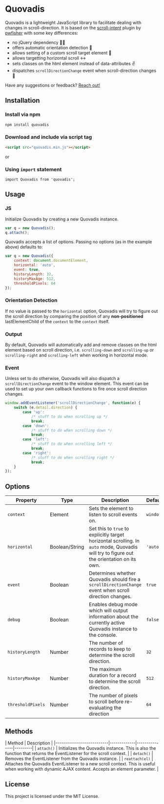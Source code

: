 # Quovadis

Quovadis is a lightweight JavaScript library to facilitate dealing with changes in scroll-direction. It is based on the [scroll-intent](https://github.com/pwfisher/scroll-intent.js) plugin by [pwfisher](https://github.com/pwfisher) with some key differences:

- no jQuery dependency 🙅‍♂️
- offers automatic orientation detection 🔮
- allows setting of a custom scroll target element 🎯
- allows targetting horizontal scroll ↔️
- sets classes on the html element instead of data-attributes ✌️
- dispatches `scrollDirectionChange` event when scroll-direction changes 🚨

Have any suggestions or feedback? [Reach out!](mailto:mail@timjuedemann.de)

## Installation
### Install via npm
```js
npm install quovadis
```

### Download and include via script tag
```html
<script src="quovadis.min.js"></script>
```

or

### Using `import` statement
```jss
import Quovadis from 'quovadis';
```

## Usage
### JS
Initialize Quovadis by creating a new Quovadis instance.

```js
var q = new Quovadis();
q.attach();
```

Quovadis accepts a list of options. Passing no options (as in the example above) defaults to:

```js
var q = new Quovadis({
    context: document.documentElement,
    horizontal: 'auto',
    event: true,
    historyLength: 32,
    historyMaxAge: 512,
    thresholdPixels: 64
});
```

### Orientation Detection
If no value is passed to the `horizontal` option, Quovadis will try to figure out the scroll direction by comparing the position of any **non-positioned** lastElementChild of the `context` to the `context` itself.

### Output
By default, Quovadis will automatically add and remove classes on the html element based on scroll direction, i.e. `scrolling-down` and `scrolling-up` or `scrolling-right` and `scrolling-left` when working in horizontal mode.

### Event
Unless set to do otherwise, Quovadis will also dispatch a `scrollDirectionChange` event to the window element. This event can be used to set up your own callback functions to fire once scroll direction changes.

```js
window.addEventListener('scrollDirectionChange', function(e) {
	switch (e.detail.direction) {
		case 'up':
			/* stuff to do when scrolling up */
			break;
		case 'down':
			/* stuff to do when scrolling down */
			break;
		case 'left':
			/* stuff to do when scrolling left */
			break;
		case 'right':
			/* stuff to do when scrolling right */
			break;
	}
});
```

## Options

| Property | Type | Description | Default  |
|---------------------------|-------------|---------------|---------|
| `context` | Element | Sets the element to listen to scroll events on. | `window` |
| `horizontal` | Boolean/String | Set this to `true` to explicitly target horizontal scrolling. In `auto` mode, Quovadis will try to figure out the orientation on its own. | `'auto'` |
| `event` | Boolean | Determines whether Quovadis should fire a `scrollDirectionChange` event when scroll direction changes. | `true` |
| `debug` | Boolean | Enables debug mode which will output information about the currently active Quovadis instance to the console. | `false` |
| `historyLength` | Number | The number of records to keep to determine the scroll direction. | `32` |
| `historyMaxAge` | Number | The maximum duration for a record to determine the scroll direction. | `512` |
| `thresholdPixels` | Number | The number of pixels to scroll before re-evaluating the direction | `64` |

## Methods

| Method | Description  |
|---------------------------|-------------|---------------|---------|
| `attach()` | Initializes the Quovadis instance. This is also the function that returns the EventListener for the scroll context. |
| `detach()` | Removes the EventListener from the Quovadis instance. |
| `reattach(el)` | Attaches the Quovadis EventListener to a new scroll context. This is useful when working with dynamic AJAX content. Accepts an element parameter. |

## License

This project is licensed under the MIT License.